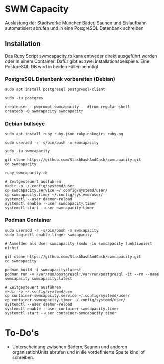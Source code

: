 
# SWM Capacity

Auslastung der Stadtwerke München Bäder, Saunen und Eislaufbahn automatisiert abrufen und in eine PostgreSQL Datenbank schreiben

## Installation

Das Ruby Script swmcapacity.rb kann entweder direkt ausgeführt werden oder in einem Container. Dafür gibt es zwei Installationsbeispiele. Eine PostgreSQL DB wird in beiden Fällen benötigt.

### PostgreSQL Datenbank vorbereiten (Debian)

```
sudo apt install postgresql postgresql-client

sudo -iu postgres

createuser --pwprompt swmcapacity    #from regular shell
createdb -O swmcapacity swmcapacity
```


### Debian bullseye

```
sudo apt install ruby ruby-json ruby-nokogiri ruby-pg

sudo useradd -r -s/bin/bash -m swmcapacity

sudo -iu swmcapacity

git clone https://github.com/SlashDashAndCash/swmcapacity.git
cd swmcapacity

ruby swmcapacity.rb

# Zeitgesteuert ausführen
mkdir -p ~/.config/systemd/user
cp swmcapacity.service ~/.config/systemd/user/
cp swmcapacity.timer ~/.config/systemd/user/
systemctl --user daemon-reload
systemctl enable --user swmcapacity.timer
systemctl start --user swmcapacity.timer
```


### Podman Container

```
sudo useradd -r -s/bin/bash -m swmcapacity
sudo loginctl enable-linger swmcapacity

# Anmelden als User swmcapacity (sudo -iu swmcapacity funktioniert nicht)

git clone https://github.com/SlashDashAndCash/swmcapacity.git
cd swmcapacity

podman build -t swmcapacity:latest .
podman run -v /var/run/postgresql:/var/run/postgresql -it --rm --name swmcapacity swmcapacity:latest

# Zeitgesteuert ausführen
mkdir -p ~/.config/systemd/user
cp container-swmcapacity.service ~/.config/systemd/user/
cp container-swmcapacity.timer ~/.config/systemd/user/
systemctl --user daemon-reload
systemctl enable --user container-swmcapacity.timer
systemctl start --user container-swmcapacity.timer
```

# To-Do's

- Unterscheidung zwischen Bädern, Saunen und anderen organisationUnits abrufen und in die vordefinierte Spalte kind_of schreiben.

